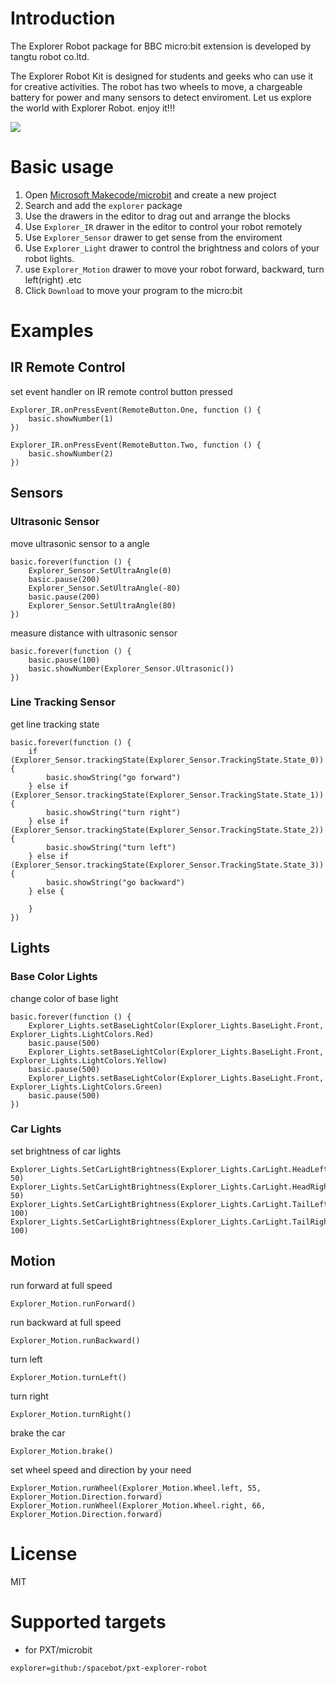 # Introduction

The Explorer Robot package for BBC micro:bit extension is developed by tangtu robot co.ltd.

The Explorer Robot Kit is designed for students and geeks who can use it for creative activities.
The robot has two wheels to move, a chargeable battery for power and many sensors to detect 
enviroment. Let us explore the world with Explorer Robot. enjoy it!!!

![](https://github.com/ttrobotics/pxt-explorer/blob/master/icon.png)

# Basic usage

1. Open [Microsoft Makecode/microbit](https://pxt.microbit.org) and create a new project 
2. Search and add the `explorer` package
3. Use the drawers in the editor to drag out and arrange the blocks
4. Use `Explorer_IR` drawer in the editor to control your robot remotely
5. Use `Explorer_Sensor` drawer to get sense from the enviroment
6. Use `Explorer_Light` drawer to control the brightness and colors of your robot lights.
7. use `Explorer_Motion` drawer to move your robot forward, backward, turn left(right) .etc
8. Click `Download` to move your program to the micro:bit

# Examples

## IR Remote Control 
set event handler on IR remote control button pressed
```blocks
Explorer_IR.onPressEvent(RemoteButton.One, function () {
    basic.showNumber(1)
})

Explorer_IR.onPressEvent(RemoteButton.Two, function () {
    basic.showNumber(2)
})
```
## Sensors

### Ultrasonic Sensor
move ultrasonic sensor to a angle 
```blocks
basic.forever(function () {
    Explorer_Sensor.SetUltraAngle(0)
    basic.pause(200)
    Explorer_Sensor.SetUltraAngle(-80)
    basic.pause(200)
    Explorer_Sensor.SetUltraAngle(80)
})
```
measure distance with ultrasonic sensor

```
basic.forever(function () {
    basic.pause(100)
    basic.showNumber(Explorer_Sensor.Ultrasonic())
})
```
### Line Tracking Sensor
get line tracking state
```
basic.forever(function () {
    if (Explorer_Sensor.trackingState(Explorer_Sensor.TrackingState.State_0)) {
        basic.showString("go forward")
    } else if (Explorer_Sensor.trackingState(Explorer_Sensor.TrackingState.State_1)) {
        basic.showString("turn right")
    } else if (Explorer_Sensor.trackingState(Explorer_Sensor.TrackingState.State_2)) {
        basic.showString("turn left")
    } else if (Explorer_Sensor.trackingState(Explorer_Sensor.TrackingState.State_3)) {
        basic.showString("go backward")
    } else {
    	
    }
})
```

## Lights

### Base Color Lights
change color of base light
```
basic.forever(function () {
    Explorer_Lights.setBaseLightColor(Explorer_Lights.BaseLight.Front, Explorer_Lights.LightColors.Red)
    basic.pause(500)
    Explorer_Lights.setBaseLightColor(Explorer_Lights.BaseLight.Front, Explorer_Lights.LightColors.Yellow)
    basic.pause(500)
    Explorer_Lights.setBaseLightColor(Explorer_Lights.BaseLight.Front, Explorer_Lights.LightColors.Green)
    basic.pause(500)
})
```

### Car Lights
set brightness of car lights
```
Explorer_Lights.SetCarLightBrightness(Explorer_Lights.CarLight.HeadLeft, 50)
Explorer_Lights.SetCarLightBrightness(Explorer_Lights.CarLight.HeadRight, 50)
Explorer_Lights.SetCarLightBrightness(Explorer_Lights.CarLight.TailLeft, 100)
Explorer_Lights.SetCarLightBrightness(Explorer_Lights.CarLight.TailRight, 100)

```

## Motion

run forward at full speed
```
Explorer_Motion.runForward()
```
run backward at full speed
```
Explorer_Motion.runBackward()
```
turn left
```
Explorer_Motion.turnLeft()
```
turn right
```
Explorer_Motion.turnRight()
```
brake the car
```
Explorer_Motion.brake()
```
set wheel speed and direction by your need
```
Explorer_Motion.runWheel(Explorer_Motion.Wheel.left, 55, Explorer_Motion.Direction.forward)
Explorer_Motion.runWheel(Explorer_Motion.Wheel.right, 66, Explorer_Motion.Direction.forward)
```

# License

MIT


# Supported targets

* for PXT/microbit

```package
explorer=github:/spacebot/pxt-explorer-robot
```
